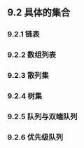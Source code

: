 ## 9.2 具体的集合  
### 9.2.1 链表  
### 9.2.2 数组列表  
### 9.2.3 散列集  
### 9.2.4 树集  
### 9.2.5 队列与双端队列  
### 9.2.6 优先级队列  
